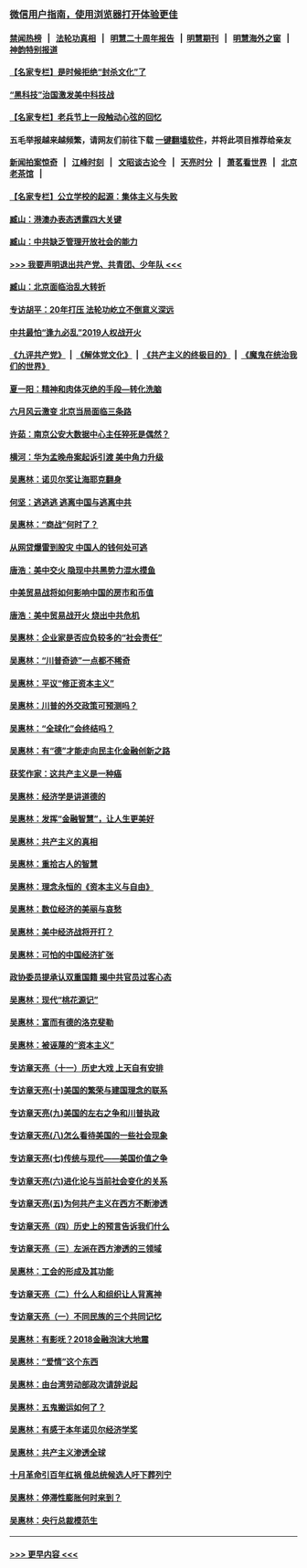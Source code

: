 ### [微信用户指南，使用浏览器打开体验更佳](https://github.com/gfw-breaker/banned-news1/blob/master/indexes/wechat-guide.md?t=0)
#### [禁闻热榜](热点新闻.md?t=0)  &nbsp;&nbsp;|&nbsp;&nbsp; [法轮功真相](https://github.com/gfw-breaker/truth/blob/master/README.md?t=0) &nbsp;&nbsp;|&nbsp;&nbsp; [明慧二十周年报告](https://github.com/gfw-breaker/mh-reports/blob/master/README.md?t=0) &nbsp;&nbsp;|&nbsp;&nbsp;[明慧期刊](https://github.com/gfw-breaker/mh-qikan) &nbsp;&nbsp;|&nbsp;&nbsp; [明慧海外之窗](https://github.com/gfw-breaker/mh-news/blob/master/README.md?t=0) &nbsp;&nbsp;|&nbsp;&nbsp; [神韵特别报道](https://github.com/gfw-breaker/mh-news/blob/master/shenyun.md?t=0)
#### [【名家专栏】是时候拒绝“封杀文化”了](../pages/nsc423/n11814093.md?t=02152055) 
#### [“黑科技”治国激发美中科技战](../pages/nsc423/n11638056.md?t=02152055) 
#### [【名家专栏】老兵节上一段触动心弦的回忆](../pages/nsc423/n11646016.md?t=02152055) 
#### 五毛举报越来越频繁，请网友们前往下载 [一键翻墙软件](https://github.com/gfw-breaker/ssr-accounts)，并将此项目推荐给亲友
#### [新闻拍案惊奇](https://github.com/gfw-breaker/banned-news1/blob/master/pages/link4.md) &nbsp;&nbsp;|&nbsp;&nbsp; [江峰时刻](https://github.com/gfw-breaker/banned-news1/blob/master/pages/link4.md) &nbsp;&nbsp;|&nbsp;&nbsp; [文昭谈古论今](https://github.com/gfw-breaker/banned-news1/blob/master/pages/link4.md) &nbsp;&nbsp;|&nbsp;&nbsp; [天亮时分](https://github.com/gfw-breaker/banned-news1/blob/master/pages/link4.md) &nbsp;&nbsp;|&nbsp;&nbsp; [萧茗看世界](https://github.com/gfw-breaker/banned-news1/blob/master/pages/link4.md) &nbsp;&nbsp;|&nbsp;&nbsp; [北京老茶馆](https://github.com/gfw-breaker/banned-news1/blob/master/pages/link4.md) &nbsp;&nbsp;|&nbsp;&nbsp; 
#### [【名家专栏】公立学校的起源：集体主义与失败](../pages/nsc423/n11601833.md?t=02152055) 
#### [臧山：港澳办表态透露四大关键](../pages/nsc423/n11421628.md?t=02152055) 
#### [臧山：中共缺乏管理开放社会的能力](../pages/nsc423/n11407457.md?t=02152055) 
#### [>>> 我要声明退出共产党、共青团、少年队 <<<](https://github.com/begood0513/goodnews/blob/master/quit/letter.md) 
#### [臧山：北京面临治乱大转折](../pages/nsc423/n11406895.md?t=02152055) 
#### [专访胡平：20年打压 法轮功屹立不倒意义深远](../pages/nsc423/n11398800.md?t=02152055) 
#### [中共最怕“逢九必乱”2019人权战开火](../pages/nsc423/n11385248.md?t=02152055) 
#### [《九评共产党》](https://github.com/begood0513/9ping.md/blob/master/README.md) &nbsp;|&nbsp; [《解体党文化》](../../../../jtdwh.md/blob/master/README.md)  &nbsp;|&nbsp; [《共产主义的终极目的》](../../../../gczydzjmd.md/blob/master/README.md) &nbsp;|&nbsp; [《魔鬼在统治我们的世界》](../../../../mgztzwmdsj.md/blob/master/README.md) 
#### [夏一阳：精神和肉体灭绝的手段—转化洗脑](../pages/nsc423/n11368250.md?t=02152055) 
#### [六月风云激变 北京当局面临三条路](../pages/nsc423/n11313668.md?t=02152055) 
#### [许茹：南京公安大数据中心主任猝死是偶然？](../pages/nsc423/n11064744.md?t=02152055) 
#### [横河：华为孟晚舟案起诉引渡 美中角力升级](../pages/nsc423/n11027230.md?t=02152055) 
#### [吴惠林：诺贝尔奖让海耶克翻身](../pages/nsc423/n10890049.md?t=02152055) 
#### [何坚：逃逃逃 逃离中国与逃离中共](../pages/nsc423/n10592891.md?t=02152055) 
#### [吴惠林：“商战”何时了？](../pages/nsc423/n10573558.md?t=02152055) 
#### [从网贷爆雷到股灾 中国人的钱何处可逃](../pages/nsc423/n10572800.md?t=02152055) 
#### [唐浩：美中交火 隐现中共黑势力混水摸鱼](../pages/nsc423/n10544040.md?t=02152055) 
#### [中美贸易战将如何影响中国的房市和币值](../pages/nsc423/n10543697.md?t=02152055) 
#### [唐浩：美中贸易战开火 烧出中共危机](../pages/nsc423/n10540126.md?t=02152055) 
#### [吴惠林：企业家是否应负较多的“社会责任”](../pages/nsc423/n10535022.md?t=02152055) 
#### [吴惠林：“川普奇迹”一点都不稀奇](../pages/nsc423/n10512808.md?t=02152055) 
#### [吴惠林：平议“修正资本主义”](../pages/nsc423/n10495724.md?t=02152055) 
#### [吴惠林：川普的外交政策可预测吗？](../pages/nsc423/n10462387.md?t=02152055) 
#### [吴惠林：“全球化”会终结吗？](../pages/nsc423/n10452838.md?t=02152055) 
#### [吴惠林：有“德”才能走向民主化金融创新之路](../pages/nsc423/n10432292.md?t=02152055) 
#### [获奖作家：这共产主义是一种癌](../pages/nsc423/n10431541.md?t=02152055) 
#### [吴惠林：经济学是讲道德的](../pages/nsc423/n10398014.md?t=02152055) 
#### [吴惠林：发挥“金融智慧”，让人生更美好](../pages/nsc423/n10375019.md?t=02152055) 
#### [吴惠林：共产主义的真相](../pages/nsc423/n10351394.md?t=02152055) 
#### [吴惠林：重拾古人的智慧](../pages/nsc423/n10337691.md?t=02152055) 
#### [吴惠林：理念永恒的《资本主义与自由》](../pages/nsc423/n10316274.md?t=02152055) 
#### [吴惠林：数位经济的美丽与哀愁](../pages/nsc423/n10292946.md?t=02152055) 
#### [吴惠林：美中经济战将开打？](../pages/nsc423/n10258825.md?t=02152055) 
#### [吴惠林：可怕的中国经济扩张](../pages/nsc423/n10219147.md?t=02152055) 
#### [政协委员提承认双重国籍 揭中共官员过客心态](../pages/nsc423/n10208809.md?t=02152055) 
#### [吴惠林：现代“桃花源记”](../pages/nsc423/n10185234.md?t=02152055) 
#### [吴惠林：富而有德的洛克斐勒](../pages/nsc423/n10142264.md?t=02152055) 
#### [吴惠林：被诬蔑的“资本主义”](../pages/nsc423/n10124816.md?t=02152055) 
#### [专访章天亮（十一）历史大戏 上天自有安排](../pages/nsc423/n10094905.md?t=02152055) 
#### [专访章天亮(十)美国的繁荣与建国理念的联系](../pages/nsc423/n10094899.md?t=02152055) 
#### [专访章天亮(九)美国的左右之争和川普执政](../pages/nsc423/n10094889.md?t=02152055) 
#### [专访章天亮(八)怎么看待美国的一些社会现象](../pages/nsc423/n10094857.md?t=02152055) 
#### [专访章天亮(七)传统与现代——美国价值之争](../pages/nsc423/n10093140.md?t=02152055) 
#### [专访章天亮(六)进化论与当前社会变化的关系](../pages/nsc423/n10092036.md?t=02152055) 
#### [专访章天亮(五)为何共产主义在西方不断渗透](../pages/nsc423/n10083620.md?t=02152055) 
#### [专访章天亮（四）历史上的预言告诉我们什么](../pages/nsc423/n10083606.md?t=02152055) 
#### [专访章天亮（三）左派在西方渗透的三领域](../pages/nsc423/n10081115.md?t=02152055) 
#### [吴惠林：工会的形成及其功能](../pages/nsc423/n10080633.md?t=02152055) 
#### [专访章天亮（二）什么人和组织让人背离神](../pages/nsc423/n10076637.md?t=02152055) 
#### [专访章天亮（一）不同民族的三个共同记忆](../pages/nsc423/n10074188.md?t=02152055) 
#### [吴惠林：有影呒？2018金融泡沫大地震](../pages/nsc423/n10040534.md?t=02152055) 
#### [吴惠林：“爱情”这个东西](../pages/nsc423/n10019423.md?t=02152055) 
#### [吴惠林：由台湾劳动部政次请辞说起](../pages/nsc423/n9979679.md?t=02152055) 
#### [吴惠林：五鬼搬运如何了？](../pages/nsc423/n9925338.md?t=02152055) 
#### [吴惠林：有感于本年诺贝尔经济学奖](../pages/nsc423/n9871883.md?t=02152055) 
#### [吴惠林：共产主义渗透全球](../pages/nsc423/n9812748.md?t=02152055) 
#### [十月革命引百年红祸 俄总统候选人吁下葬列宁](../pages/nsc423/n9810182.md?t=02152055) 
#### [吴惠林：停滞性膨胀何时来到？](../pages/nsc423/n9764136.md?t=02152055) 
#### [吴惠林：央行总裁模范生](../pages/nsc423/n9728134.md?t=02152055) 

----
#### [ >>> 更早内容 <<< ](../indexes/nsc423-earlier.md)
